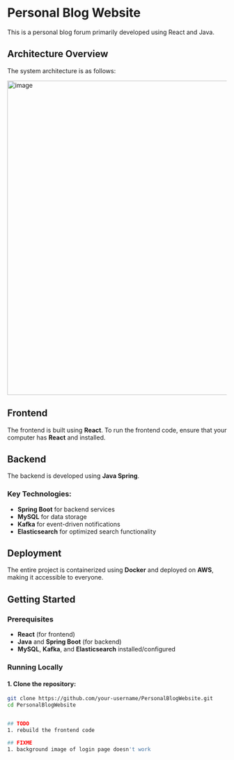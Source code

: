 # Personal Blog Website

This is a personal blog forum primarily developed using React and Java.

## Architecture Overview

The system architecture is as follows:

<img width="722" alt="image" src="https://github.com/user-attachments/assets/50ed4513-2cf5-4e45-92ad-16dc9817f0d9" />

## Frontend

The frontend is built using **React**. To run the frontend code, ensure that your computer has **React** and installed.

## Backend

The backend is developed using **Java Spring**.

### Key Technologies:

- **Spring Boot** for backend services
- **MySQL** for data storage
- **Kafka** for event-driven notifications
- **Elasticsearch** for optimized search functionality

## Deployment

The entire project is containerized using **Docker** and deployed on **AWS**, making it accessible to everyone.

## Getting Started

### Prerequisites

- **React** (for frontend)
- **Java** and **Spring Boot** (for backend)
- **MySQL**, **Kafka**, and **Elasticsearch** installed/configured

### Running Locally

#### 1. Clone the repository:

```sh
git clone https://github.com/your-username/PersonalBlogWebsite.git
cd PersonalBlogWebsite


## TODO
1. rebuild the frontend code

## FIXME
1. background image of login page doesn't work
```
